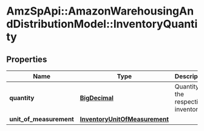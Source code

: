 # AmzSpApi::AmazonWarehousingAndDistributionModel::InventoryQuantity

## Properties
Name | Type | Description | Notes
------------ | ------------- | ------------- | -------------
**quantity** | [**BigDecimal**](BigDecimal.md) | Quantity of the respective inventory. | 
**unit_of_measurement** | [**InventoryUnitOfMeasurement**](InventoryUnitOfMeasurement.md) |  | 

